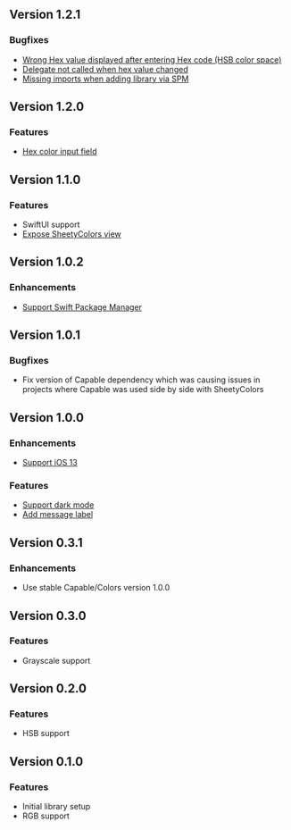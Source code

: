 ## Version 1.2.1
### Bugfixes
* [Wrong Hex value displayed after entering Hex code (HSB color space)](https://github.com/chrs1885/SheetyColors/issues/24)
* [Delegate not called when hex value changed](https://github.com/chrs1885/SheetyColors/issues/22)
* [Missing imports when adding library via SPM](https://github.com/chrs1885/SheetyColors/issues/18)

## Version 1.2.0
### Features
* [Hex color input field](https://github.com/chrs1885/SheetyColors/issues/15)

## Version 1.1.0
### Features
* SwiftUI support
* [Expose SheetyColors view](https://github.com/chrs1885/SheetyColors/issues/13)

## Version 1.0.2
### Enhancements
* [Support Swift Package Manager](https://github.com/chrs1885/SheetyColors/issues/10)

## Version 1.0.1
### Bugfixes
* Fix version of Capable dependency which was causing issues in projects where Capable was used side by side with SheetyColors

## Version 1.0.0
### Enhancements
* [Support iOS 13](https://github.com/chrs1885/SheetyColors/issues/3)

### Features
* [Support dark mode](https://github.com/chrs1885/SheetyColors/issues/4)
* [Add message label](https://github.com/chrs1885/SheetyColors/issues/9)

## Version 0.3.1
### Enhancements
* Use stable Capable/Colors version 1.0.0

## Version 0.3.0
### Features
* Grayscale support

## Version 0.2.0
### Features
* HSB support

## Version 0.1.0
### Features
* Initial library setup
* RGB support